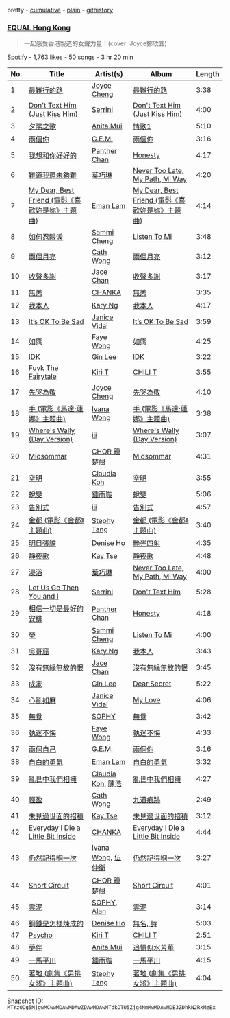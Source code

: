 pretty - [cumulative](/playlists/cumulative/37i9dQZF1DX6W1YbI0Nbnc.md) - [plain](/playlists/plain/37i9dQZF1DX6W1YbI0Nbnc) - [githistory](https://github.githistory.xyz/mackorone/spotify-playlist-archive/blob/main/playlists/plain/37i9dQZF1DX6W1YbI0Nbnc)

### [EQUAL Hong Kong](https://open.spotify.com/playlist/37i9dQZF1DX6W1YbI0Nbnc)

> 一起感受香港製造的女聲力量！\(cover: Joyce鄭欣宜\)

[Spotify](https://open.spotify.com/user/spotify) - 1,763 likes - 50 songs - 3 hr 20 min

| No. | Title | Artist(s) | Album | Length |
|---|---|---|---|---|
| 1 | [最難行的路](https://open.spotify.com/track/15Df9sWQ3zFhc5bsEM293n) | [Joyce Cheng](https://open.spotify.com/artist/1y4HuOPsPuo8bBIzk5CXsV) | [最難行的路](https://open.spotify.com/album/5jJTEx6QbocPAFgiMx1MEJ) | 3:38 |
| 2 | [Don't Text Him \(Just Kiss Him\)](https://open.spotify.com/track/24XFrHZRTT96SiAojljvT8) | [Serrini](https://open.spotify.com/artist/0u3m5Sy2zsq4Gk0aduH9s7) | [Don't Text Him \(Just Kiss Him\)](https://open.spotify.com/album/6PA2ObDsGpLAHeKnbuFGTg) | 4:00 |
| 3 | [夕陽之歌](https://open.spotify.com/track/5tVzG4tw3M9VLkcQ0fOtgF) | [Anita Mui](https://open.spotify.com/artist/06RD8CxzApXzuhHx54BhQL) | [情歌1](https://open.spotify.com/album/73iJ1OmPN2lYxyDTPSkkqg) | 5:10 |
| 4 | [兩個你](https://open.spotify.com/track/1vpxFxx27sDpx9oaeBPzyF) | [G.E.M.](https://open.spotify.com/artist/7aRC4L63dBn3CiLDuWaLSI) | [兩個你](https://open.spotify.com/album/04vZzjRIBZPqPqZiB9GwFX) | 3:16 |
| 5 | [我想和你好好的](https://open.spotify.com/track/7CkJnz49JGUY76W7zl3vad) | [Panther Chan](https://open.spotify.com/artist/3jS58yKkLzOd8S8IHyCsEm) | [Honesty](https://open.spotify.com/album/4ikmdAhDo4AOmHmugvz1sT) | 4:17 |
| 6 | [難道我還未夠難](https://open.spotify.com/track/6LOP8nbFXFydvDELLs1uss) | [葉巧琳](https://open.spotify.com/artist/48tRNx6mDy91ETezlPgihs) | [Never Too Late, My Path, Mi Way](https://open.spotify.com/album/3tXW0dL5F856wvxxZ1BYPA) | 4:20 |
| 7 | [My Dear, Best Friend \(電影《喜歡妳是妳》主題曲\)](https://open.spotify.com/track/4s8bxtk4eKTilYs0IbfztA) | [Eman Lam](https://open.spotify.com/artist/3SJsybXfmMSrXcwpK56YuU) | [My Dear, Best Friend \(電影《喜歡妳是妳》主題曲\)](https://open.spotify.com/album/1PRYfE5EGQ5g8Gf21wZoT2) | 4:14 |
| 8 | [如何忍眼淚](https://open.spotify.com/track/5xvDtj7eVQNtygu89PCj8V) | [Sammi Cheng](https://open.spotify.com/artist/3XCnp5UV5wnNw49Xuka9qH) | [Listen To Mi](https://open.spotify.com/album/1dSQj1GKXlEGZSWH1rpwsK) | 3:48 |
| 9 | [兩個月亮](https://open.spotify.com/track/5S3X9HuM3jsTUvQDTMSdae) | [Cath Wong](https://open.spotify.com/artist/2Kym4g2CjFyRO3Hx3phNEM) | [兩個月亮](https://open.spotify.com/album/6IjLpaESpUOblB9qf56RhA) | 3:12 |
| 10 | [收聲多謝](https://open.spotify.com/track/6UBbSrmg2XMWFTe9rImahv) | [Jace Chan](https://open.spotify.com/artist/1SCaQu3jTbcKIjy8aC7KHa) | [收聲多謝](https://open.spotify.com/album/41LEXHiUDcHlhXpdPvmKf2) | 3:17 |
| 11 | [無恙](https://open.spotify.com/track/26iJfJ442rlJQuZIAxBDPt) | [CHANKA](https://open.spotify.com/artist/4utRb36IMsCRI6nycGb4JR) | [無恙](https://open.spotify.com/album/5xeX4hzucOx2sh7BNWxN0S) | 3:35 |
| 12 | [我本人](https://open.spotify.com/track/55z4ZnZNJEJBn9hPrekE4f) | [Kary Ng](https://open.spotify.com/artist/3B9ZmIcte26paTCaI1PFKE) | [我本人](https://open.spotify.com/album/73eNXN2VJcoEasWmWp4IX8) | 4:17 |
| 13 | [It’s OK To Be Sad](https://open.spotify.com/track/0up477QX11ffSLneXa0xHA) | [Janice Vidal](https://open.spotify.com/artist/68gYAqni9tSrACmLCp4qoM) | [It’s OK To Be Sad](https://open.spotify.com/album/5HJdjpBgRxl4XcMuimvho9) | 3:59 |
| 14 | [如愿](https://open.spotify.com/track/4x9retP0JqKa35zZZhNhNS) | [Faye Wong](https://open.spotify.com/artist/3df3XLKuqTQ6iOSmi0K3Wp) | [如愿](https://open.spotify.com/album/3uybtqPxUaSIC9qTh1Wxfg) | 4:25 |
| 15 | [IDK](https://open.spotify.com/track/4TlU4jNsch6P9hgbFxNK8L) | [Gin Lee](https://open.spotify.com/artist/0UtXMxHMXhwQUI6G6TFDt1) | [IDK](https://open.spotify.com/album/6TA2BHMMBRmW2dGthzsQZV) | 3:22 |
| 16 | [Fuvk The Fairytale](https://open.spotify.com/track/2ZhqxECWfMxBF4YoLFTZ0U) | [Kiri T](https://open.spotify.com/artist/1gpUtHqrKRAEy8w7ojs8l5) | [CHILI T](https://open.spotify.com/album/6zyVqxhbcRIa7nCyUobInO) | 3:55 |
| 17 | [先哭為敬](https://open.spotify.com/track/4QgsL3BOO0VvMAFhh2nZVU) | [Joyce Cheng](https://open.spotify.com/artist/1y4HuOPsPuo8bBIzk5CXsV) | [先哭為敬](https://open.spotify.com/album/0gFvFiJYdnFH8zACLXmImt) | 4:10 |
| 18 | [手 \(電影《馬達‧蓮娜》主題曲\)](https://open.spotify.com/track/1SZuBGA36PNNPiH1gw0ePn) | [Ivana Wong](https://open.spotify.com/artist/27WDr8Ky1j0LtgY82Ttk5S) | [手 \(電影《馬達‧蓮娜》主題曲\)](https://open.spotify.com/album/4hh0r0Cs5eMjhuSE6LRaqr) | 3:38 |
| 19 | [Where's Wally \(Day Version\)](https://open.spotify.com/track/6gMEdTwtla0u63r5Sv5icE) | [iii](https://open.spotify.com/artist/3pQeUO1dZJCsibkawRfUYT) | [Where's Wally \(Day Version\)](https://open.spotify.com/album/4LzV60BDgEN0Z184L9m0uX) | 3:07 |
| 20 | [Midsommar](https://open.spotify.com/track/5QlrGkuEC3vRSU147A9Urj) | [CHOR 鍾楚翹](https://open.spotify.com/artist/1suU5Q1KQaybOiJbBsNk51) | [Midsommar](https://open.spotify.com/album/3RqSIvLM1Eq96zR6lHLfXg) | 4:31 |
| 21 | [空明](https://open.spotify.com/track/21aY8qW4WaJFM2rHHLZXCO) | [Claudia Koh](https://open.spotify.com/artist/4F8VvBAkQDTQ8K2tKm9iSx) | [空明](https://open.spotify.com/album/2MBSCJQ5p4JqA2uQDHRhrM) | 3:55 |
| 22 | [蛻變](https://open.spotify.com/track/5gMQK1pPa0Oupz8FerPIkA) | [鍾雨璇](https://open.spotify.com/artist/6h12jcWTZlK0p8ZBnwgaxV) | [蛻變](https://open.spotify.com/album/1fDPVnRJq129OLOjRWB8sj) | 5:06 |
| 23 | [告別式](https://open.spotify.com/track/4fxdfsuH7iUDixsF3IO8PA) | [iii](https://open.spotify.com/artist/3pQeUO1dZJCsibkawRfUYT) | [告別式](https://open.spotify.com/album/60TuWoX4pXkaqjjadnYQxp) | 4:57 |
| 24 | [金都 \(電影《金都》主題曲\)](https://open.spotify.com/track/3jikCOpCiriDCyw0GtbaTB) | [Stephy Tang](https://open.spotify.com/artist/4ujntV2BGRi7X4UbCmTFX0) | [金都 \(電影《金都》主題曲\)](https://open.spotify.com/album/5you9i9MbrtExL1tTg6MyA) | 3:40 |
| 25 | [明目張膽](https://open.spotify.com/track/0w8s03MKvuLmK8CozWJCQu) | [Denise Ho](https://open.spotify.com/artist/4yN0M1P08hXwuDi81G6O5U) | [艷光四射](https://open.spotify.com/album/3z50Y8A5d5jz63vaYBnnU7) | 4:35 |
| 26 | [靜夜歌](https://open.spotify.com/track/7uVPQnJIh2x4J3UOZSELYN) | [Kay Tse](https://open.spotify.com/artist/6XtWdWAC7rNqXwbs8hGqP9) | [靜夜歌](https://open.spotify.com/album/6GZ1SDblzNaLfcMerPxgRJ) | 4:48 |
| 27 | [浸浴](https://open.spotify.com/track/1UpICWgzC4wN2jC1IKYHfL) | [葉巧琳](https://open.spotify.com/artist/48tRNx6mDy91ETezlPgihs) | [Never Too Late, My Path, Mi Way](https://open.spotify.com/album/3tXW0dL5F856wvxxZ1BYPA) | 4:00 |
| 28 | [Let Us Go Then You and I](https://open.spotify.com/track/68bpbRXf2ICC7yQYZoOykS) | [Serrini](https://open.spotify.com/artist/0u3m5Sy2zsq4Gk0aduH9s7) | [Don't Text Him](https://open.spotify.com/album/1E5h69F88qemJq7si8rLrW) | 5:28 |
| 29 | [相信一切是最好的安排](https://open.spotify.com/track/5BYg9NfU9ynzhp3UBX49bY) | [Panther Chan](https://open.spotify.com/artist/3jS58yKkLzOd8S8IHyCsEm) | [Honesty](https://open.spotify.com/album/4ikmdAhDo4AOmHmugvz1sT) | 4:18 |
| 30 | [螢](https://open.spotify.com/track/111XCn6D3kos4uoJqeVktm) | [Sammi Cheng](https://open.spotify.com/artist/3XCnp5UV5wnNw49Xuka9qH) | [Listen To Mi](https://open.spotify.com/album/1dSQj1GKXlEGZSWH1rpwsK) | 4:00 |
| 31 | [吳哥窟](https://open.spotify.com/track/1BFpJoAPByexBgJ5z7CDHZ) | [Kary Ng](https://open.spotify.com/artist/3B9ZmIcte26paTCaI1PFKE) | [我本人](https://open.spotify.com/album/73eNXN2VJcoEasWmWp4IX8) | 3:43 |
| 32 | [沒有無緣無故的恨](https://open.spotify.com/track/6YI4OXOVtZ29Rc7GxOI4sY) | [Jace Chan](https://open.spotify.com/artist/1SCaQu3jTbcKIjy8aC7KHa) | [沒有無緣無故的恨](https://open.spotify.com/album/3UugGjG8QfPiwvBDbRuhL8) | 3:45 |
| 33 | [成家](https://open.spotify.com/track/2PxThE8mIBRHVsl7D5Rva0) | [Gin Lee](https://open.spotify.com/artist/0UtXMxHMXhwQUI6G6TFDt1) | [Dear Secret](https://open.spotify.com/album/5CsoFDurYbSRb02fd5AqRQ) | 5:22 |
| 34 | [心亂如麻](https://open.spotify.com/track/7xHHCahHre8K3vHpMd7ql0) | [Janice Vidal](https://open.spotify.com/artist/68gYAqni9tSrACmLCp4qoM) | [My Love](https://open.spotify.com/album/3oAVjAtOmjrOlNOC5cwk3r) | 4:06 |
| 35 | [無覓](https://open.spotify.com/track/64fs1hA6U7vGpyHRQCezxz) | [SOPHY](https://open.spotify.com/artist/5Hx1PRV6i7vQdc8gAGE8eq) | [無覓](https://open.spotify.com/album/1UofWQm2ABEDaEIk5DXs3O) | 3:42 |
| 36 | [執迷不悔](https://open.spotify.com/track/2pKK1A009lhzhRPeTDderF) | [Faye Wong](https://open.spotify.com/artist/3df3XLKuqTQ6iOSmi0K3Wp) | [執迷不悔](https://open.spotify.com/album/7dT9AbrVU10dxGmDeJT3zK) | 4:33 |
| 37 | [兩個自己](https://open.spotify.com/track/13rZQUVGSlVc2M3YJ7QDbs) | [G.E.M.](https://open.spotify.com/artist/7aRC4L63dBn3CiLDuWaLSI) | [兩個你](https://open.spotify.com/album/04vZzjRIBZPqPqZiB9GwFX) | 3:16 |
| 38 | [自白的勇氣](https://open.spotify.com/track/1zHwqRHKGrM5BpAOLzmFNE) | [Eman Lam](https://open.spotify.com/artist/3SJsybXfmMSrXcwpK56YuU) | [自白的勇氣](https://open.spotify.com/album/68DrJdjADfWUfl4tUgDIWy) | 3:32 |
| 39 | [亂世中我們相擁](https://open.spotify.com/track/0zuykvSePyAnBBrrBtq2JB) | [Claudia Koh](https://open.spotify.com/artist/4F8VvBAkQDTQ8K2tKm9iSx), [陳浩](https://open.spotify.com/artist/02B3n4s3tZqb73uiLoegXu) | [亂世中我們相擁](https://open.spotify.com/album/1NWAy6THrC5D5QE8z012Ml) | 4:27 |
| 40 | [輕盈](https://open.spotify.com/track/0yLmRueHIkbzm9EWh7Gud0) | [Cath Wong](https://open.spotify.com/artist/2Kym4g2CjFyRO3Hx3phNEM) | [九道痕跡](https://open.spotify.com/album/6QFTcrYF9rFdZ6uyXTWVPu) | 2:49 |
| 41 | [未見過世面的招積](https://open.spotify.com/track/6Eh74dmYzQtnMUy2LzSK59) | [Kay Tse](https://open.spotify.com/artist/6XtWdWAC7rNqXwbs8hGqP9) | [未見過世面的招積](https://open.spotify.com/album/4zysPSvBmduEr2nnnVTBNK) | 3:12 |
| 42 | [Everyday I Die a Little Bit Inside](https://open.spotify.com/track/1MmowsCGXsXzfpdhccVjPx) | [CHANKA](https://open.spotify.com/artist/4utRb36IMsCRI6nycGb4JR) | [Everyday I Die a Little Bit Inside](https://open.spotify.com/album/11QfFlefz8zSIrZh68JZfr) | 4:44 |
| 43 | [仍然記得嗰一次](https://open.spotify.com/track/0DL04wLVbCs1WBzmbv31B7) | [Ivana Wong](https://open.spotify.com/artist/27WDr8Ky1j0LtgY82Ttk5S), [伍仲衡](https://open.spotify.com/artist/0EPxEvyoEu6btIkjX92Ppq) | [仍然記得嗰一次](https://open.spotify.com/album/17SU5pAR4mnMBLYIaxmoWI) | 3:27 |
| 44 | [Short Circuit](https://open.spotify.com/track/034IfJm0gQ0BtR43ZxRfaY) | [CHOR 鍾楚翹](https://open.spotify.com/artist/1suU5Q1KQaybOiJbBsNk51) | [Short Circuit](https://open.spotify.com/album/1EmnEPXQx03ZPSPPgi8Xoj) | 4:01 |
| 45 | [雲泥](https://open.spotify.com/track/2R2ZXEmlPITYGNaTxJGDZz) | [SOPHY](https://open.spotify.com/artist/5Hx1PRV6i7vQdc8gAGE8eq), [Alan](https://open.spotify.com/artist/2GMlJtj3SAxdHTfva3u1ms) | [雲泥](https://open.spotify.com/album/3DCOeAAvrPm52PZM4v4lvm) | 3:14 |
| 46 | [鋼鐵是怎樣煉成的](https://open.spotify.com/track/3BMu1nILItX08rd1PnR5aj) | [Denise Ho](https://open.spotify.com/artist/4yN0M1P08hXwuDi81G6O5U) | [無名, 詩](https://open.spotify.com/album/50Dnh9LfTgfCdh1AU8ltpn) | 5:03 |
| 47 | [Psycho](https://open.spotify.com/track/2eQAOUcjGKoLrCHQkFekAI) | [Kiri T](https://open.spotify.com/artist/1gpUtHqrKRAEy8w7ojs8l5) | [CHILI T](https://open.spotify.com/album/6zyVqxhbcRIa7nCyUobInO) | 2:51 |
| 48 | [夢伴](https://open.spotify.com/track/4vLWPbzp54st3ESHbfsZeU) | [Anita Mui](https://open.spotify.com/artist/06RD8CxzApXzuhHx54BhQL) | [追憶似水芳華](https://open.spotify.com/album/5JbHhnLRjPfiAz9DqIEtjt) | 3:15 |
| 49 | [一馬平川](https://open.spotify.com/track/1EQJ3aWrUH3WprsMl3GeaU) | [鍾雨璇](https://open.spotify.com/artist/6h12jcWTZlK0p8ZBnwgaxV) | [一馬平川](https://open.spotify.com/album/4rAvGr3oHgyaXIfEAxW1Ft) | 4:15 |
| 50 | [著地 \(劇集《男排女將》主題曲\)](https://open.spotify.com/track/18EQCFmlUF3N33s2KHYLcV) | [Stephy Tang](https://open.spotify.com/artist/4ujntV2BGRi7X4UbCmTFX0) | [著地 \(劇集《男排女將》主題曲\)](https://open.spotify.com/album/1Tes4fMM6e2DMXgp6wqhHL) | 4:04 |

Snapshot ID: `MTYzODg5MjgwMCwwMDAwMDAwZDAwMDAwMTdkOTU5Zjg4NmMwMDAwMDE3ZDhkN2RkMzEx`